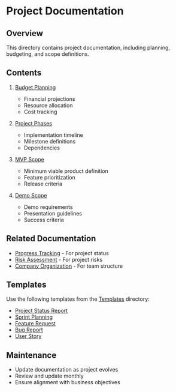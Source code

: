 # Project Documentation

## Overview
This directory contains project documentation, including planning, budgeting, and scope definitions.

## Contents
1. [Budget Planning](planning/budgetPlanning.md)
   - Financial projections
   - Resource allocation
   - Cost tracking

2. [Project Phases](planning/projectPhases.md)
   - Implementation timeline
   - Milestone definitions
   - Dependencies

3. [MVP Scope](mvp/mvpScope.md)
   - Minimum viable product definition
   - Feature prioritization
   - Release criteria

4. [Demo Scope](planning/demoScope.md)
   - Demo requirements
   - Presentation guidelines
   - Success criteria

## Related Documentation
- [Progress Tracking](tracking/00_progress-tracking.md) - For project status
- [Risk Assessment](../company/operations/02_risk-assessment.md) - For project risks
- [Company Organization](../company/setup/05_internal-organization.md) - For team structure

## Templates
Use the following templates from the [Templates](../../templates/project/) directory:
- [Project Status Report](../../templates/project/status-report.md)
- [Sprint Planning](../../templates/project/sprint-planning.md)
- [Feature Request](../../templates/project/feature-request.md)
- [Bug Report](../../templates/project/bug-report.md)
- [User Story](../../templates/project/user-story.md)

## Maintenance
- Update documentation as project evolves
- Review and update monthly
- Ensure alignment with business objectives 
